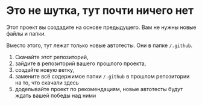 # Это не шутка, тут почти ничего нет

Этот проект вы создадите на основе предыдущего. Вам не нужны новые файлы и папки.

Вместо этого, тут лежат только новые автотесты. Они в папке `/.github`.

1. Скачайте этот репозиторий,
2. зайдите в репозиторий вашего прошлого проекта,
3. создайте новую ветку,
4. замените всё содержимое папки `/.github` в прошлом репозитории на то, что скачали здесь
5. доделывайте проект по рекомендациям, новые автотесты будут ждать вашей победы над ними
